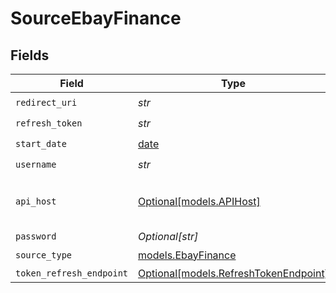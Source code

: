 # SourceEbayFinance


## Fields

| Field                                                                            | Type                                                                             | Required                                                                         | Description                                                                      |
| -------------------------------------------------------------------------------- | -------------------------------------------------------------------------------- | -------------------------------------------------------------------------------- | -------------------------------------------------------------------------------- |
| `redirect_uri`                                                                   | *str*                                                                            | :heavy_check_mark:                                                               | N/A                                                                              |
| `refresh_token`                                                                  | *str*                                                                            | :heavy_check_mark:                                                               | N/A                                                                              |
| `start_date`                                                                     | [date](https://docs.python.org/3/library/datetime.html#date-objects)             | :heavy_check_mark:                                                               | N/A                                                                              |
| `username`                                                                       | *str*                                                                            | :heavy_check_mark:                                                               | Ebay Developer Client ID                                                         |
| `api_host`                                                                       | [Optional[models.APIHost]](../models/apihost.md)                                 | :heavy_minus_sign:                                                               | https://apiz.sandbox.ebay.com for sandbox & https://apiz.ebay.com for production |
| `password`                                                                       | *Optional[str]*                                                                  | :heavy_minus_sign:                                                               | Ebay Client Secret                                                               |
| `source_type`                                                                    | [models.EbayFinance](../models/ebayfinance.md)                                   | :heavy_check_mark:                                                               | N/A                                                                              |
| `token_refresh_endpoint`                                                         | [Optional[models.RefreshTokenEndpoint]](../models/refreshtokenendpoint.md)       | :heavy_minus_sign:                                                               | N/A                                                                              |